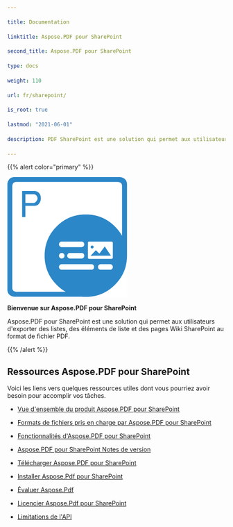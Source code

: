```yaml
---

title: Documentation

linktitle: Aspose.PDF pour SharePoint

second_title: Aspose.PDF pour SharePoint

type: docs

weight: 110

url: fr/sharepoint/

is_root: true

lastmod: "2021-06-01"

description: PDF SharePoint est une solution qui permet aux utilisateurs d'exporter des listes, des éléments de liste et des pages Wiki SharePoint au format de fichier PDF.

---
```


{{% alert color="primary" %}}

![Aspose.PDF pour Sharepoint logo](aspose_pdf-for-sharepoint.png)

**Bienvenue sur Aspose.PDF pour SharePoint**

Aspose.PDF pour SharePoint est une solution qui permet aux utilisateurs d'exporter des listes, des éléments de liste et des pages Wiki SharePoint au format de fichier PDF.

{{% /alert %}}

## **Ressources Aspose.PDF pour SharePoint**

Voici les liens vers quelques ressources utiles dont vous pourriez avoir besoin pour accomplir vos tâches.

- [Vue d'ensemble du produit Aspose.PDF pour SharePoint](/pdf/sharepoint/product-overview/)

- [Formats de fichiers pris en charge par Aspose.PDF pour SharePoint](/pdf/sharepoint/supported-file-formats/)

- [Fonctionnalités d'Aspose.PDF pour SharePoint](/pdf/sharepoint/features/)

- [Aspose.PDF pour SharePoint Notes de version](https://releases.aspose.com/pdf/sharepoint/release-notes/)

- [Télécharger Aspose.PDF pour SharePoint](https://releases.aspose.com/pdf/sharepoint/)

- [Installer Aspose.Pdf pour SharePoint](/pdf/sharepoint/install-aspose-pdf-for-sharepoint/)

- [Évaluer Aspose.Pdf](/pdf/sharepoint/evaluate-aspose-pdf/)

- [Licencier Aspose.Pdf pour SharePoint](/pdf/sharepoint/license-aspose-pdf-for-sharepoint/)

- [Limitations de l'API](/pdf/sharepoint/api-limitations/)